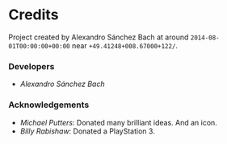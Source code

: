 Credits
=======

Project created by Alexandro Sánchez Bach at around `2014-08-01T00:00:00+00:00` near `+49.41248+008.67000+122/`.

### Developers

* _Alexandro Sánchez Bach_

### Acknowledgements

* _Michael Putters_: Donated many brilliant ideas. And an icon.
* _Billy Rabishaw_: Donated a PlayStation 3.

